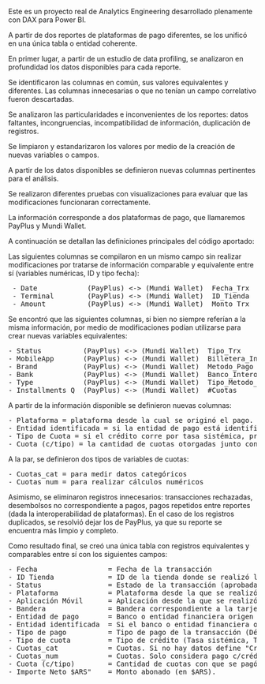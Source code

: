 Este es un proyecto real de Analytics Engineering desarrollado plenamente con DAX para Power BI.

A partir de dos reportes de plataformas de pago diferentes, se los unificó en una única tabla o entidad coherente.

En primer lugar, a partir de un estudio de data profiling, se analizaron en profundidad los datos disponibles para cada reporte.

Se identificaron las columnas en común, sus valores equivalentes y diferentes. Las columnas innecesarias o que no tenían un campo correlativo fueron descartadas.

Se analizaron las particularidades e inconvenientes de los reportes: datos faltantes, incongruencias, incompatibilidad de información, duplicación de registros.

Se limpiaron y estandarizaron los valores por medio de la creación de nuevas variables o campos.

A partir de los datos disponibles se definieron nuevas columnas pertinentes para el análisis.

Se realizaron diferentes pruebas con visualizaciones para evaluar que las modificaciones funcionaran correctamente.

La información corresponde a dos plataformas de pago, que llamaremos PayPlus y Mundi Wallet.

A continuación se detallan las definiciones principales del código aportado:


Las siguientes columnas se compilaron en un mismo campo sin realizar modificaciones por tratarse de información comparable y equivalente entre sí (variables numéricas, ID y tipo fecha):

<pre> - Date            (PayPlus) <-> (Mundi Wallet)  Fecha_Trx                   = Fecha de la transacción
 - Terminal        (PayPlus) <-> (Mundi Wallet)  ID_Tienda                         = Tienda de la transacción
 - Amount          (PayPlus) <-> (Mundi Wallet)  Monto_Trx                         = Importe abonado en la transacción </pre>

Se encontró que las siguientes columnas, si bien no siempre referían a la misma información, por medio de modificaciones podían utilizarse para crear nuevas variables equivalentes:

<pre>- Status          (PayPlus) <-> (Mundi Wallet)  Tipo_Trx                          = Estado de la trx (aprobada, reembolsada, etc.)
- MobileApp       (PayPlus) <-> (Mundi Wallet)  Billetera_Interoperable_Nombre    = Aplicación virtual utilizada
- Brand           (PayPlus) <-> (Mundi Wallet)  Metodo_Pago                       = Bandera de la tarjeta de crédito
- Bank            (PayPlus) <-> (Mundi Wallet)  Banco_Interoperable_Nombre        = Banco o entidad financiera origen del pago
- Type            (PayPlus) <-> (Mundi Wallet)  Tipo_Metodo_Pago                  = Tipo de pago (débito, crédito, etc.)
- Installments Q  (PayPlus) <-> (Mundi Wallet)  #Cuotas                           = Cantidad de cuotas con que se pagó. </pre>

A partir de la información disponible se definieron nuevas columnas:

<pre>- Plataforma = plataforma desde la cual se originó el pago. Admite solo dos valores: Mundi Wallet/PayPlus.
- Entidad identificada = si la entidad de pago está identificada o no (muchos pagos con tarjeta de crédito no indican el banco).
- Tipo de Cuota = si el crédito corre por tasa sistémica, preferencial, si es interno a una plataforma, si no hay datos.
- Cuota (c/tipo) = la cantidad de cuotas otorgadas junto con el tipo de crédito que le corresponde </pre>

A la par, se definieron dos tipos de variables de cuotas:

<pre>- Cuotas_cat = para medir datos categóricos
- Cuotas_num = para realizar cálculos numéricos </pre>

Asimismo, se eliminaron registros innecesarios: transacciones rechazadas, desembolsos no correspondiente a pagos, pagos repetidos entre reportes (dada la interoperabilidad de plataformas).
En el caso de los registros duplicados, se resolvió dejar los de PayPlus, ya que su reporte se encuentra más limpio y completo. 

Como resultado final, se creó una única tabla con registros equivalentes y comparables entre sí con los siguientes campos:

<pre>- Fecha                 = Fecha de la transacción
- ID Tienda             = ID de la tienda donde se realizó la transacción.
- Status                = Estado de la transacción (aprobada, anulada, reembolsada, etc.) 
- Plataforma            = Plataforma desde la que se realizó el pago (Mundi Wallet, Pay Plus) 
- Aplicación Móvil      = Aplicación desde la que se realizó el pago.
- Bandera               = Bandera correspondiente a la tarjeta (si se abonó de otra forma se lo define como transferencia)
- Entidad de pago       = Banco o entidad financiera origen del pago.
- Entidad identificada  = Si el banco o entidad financiera origen del pago está identificado (Sí, No).
- Tipo de pago          = Tipo de pago de la transacción (Débito, Crédito, Dinero Disponible, etc.)
- Tipo de cuota         = Tipo de crédito (Tasa sistémica, Tasa Preferencial, Crédito Interno, Crédito #N/D, No crédito).      
- Cuotas_cat            = Cuotas. Si no hay datos define "Crédito #N/D", si corresponde a otros tipos de pago se lo aclara.
- Cuotas_num            = Cuotas. Solo considera pago c/crédito. Asume vacío para otros tipos de pago o si no hay información.
- Cuota (c/tipo)        = Cantidad de cuotas con que se pagó + Tipo de cuota otorgada
- Importe Neto $ARS"    = Monto abonado (en $ARS). </pre>




